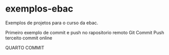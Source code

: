 # exemplos-ebac
Exemplos de projetos para o curso da ebac.

Primeiro exemplo de commit e push no rapositorio remoto
Git Commit Push
terceito commit online

QUARTO COMMIT